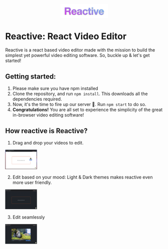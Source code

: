 <center><img src="./images/Reactive.png" style="width: 30%; height: auto"/></center>

# Reactive: React Video Editor
Reactive is a react based video editor made with the mission to build the simplest yet powerful video editing software. So, buckle up & let's get started!

## Getting started:
1. Please make sure you have npm installed
2. Clone the repository, and run ```npm install```. This downloads all the dependencies required.
3. Now, it's the time to fire up our server 🚀. Run ```npm start``` to do so.
4. <strong>Congratulations!</strong> You are all set to experience the simplicity of the great in-browser video editing software!

## How reactive is Reactive?
1. Drag and drop your videos to edit.
<div>
<img src="./images/drag&drop.png" style="width: 20%; height: auto"/>
</div>

2. Edit based on your mood: Light & Dark themes makes reactive even more user friendly.
<div>
<img src="./images/dark.png" style="width: 20%; height: auto"/>
</div>

3. Edit seamlessly
<div>
<img src="./images/editor.png" style="width: 20%; height: auto"/>
</div>